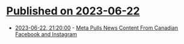 # [Published on 2023-06-22](index.md)

* [2023-06-22, 21:20:00](https://news.slashdot.org/story/23/06/22/2112224/meta-pulls-news-content-from-canadian-facebook-and-instagram?utm_source=rss1.0mainlinkanon&utm_medium=feed) - [Meta Pulls News Content From Canadian Facebook and Instagram](https://news.slashdot.org/story/23/06/22/2112224/meta-pulls-news-content-from-canadian-facebook-and-instagram?utm_source=rss1.0mainlinkanon&utm_medium=feed)
